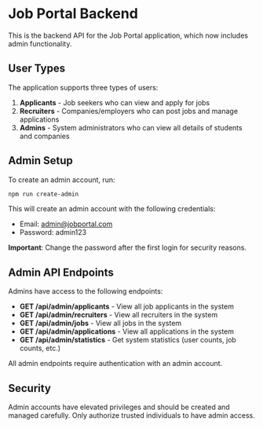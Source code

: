 # Job Portal Backend

This is the backend API for the Job Portal application, which now includes admin functionality.

## User Types

The application supports three types of users:
1. **Applicants** - Job seekers who can view and apply for jobs
2. **Recruiters** - Companies/employers who can post jobs and manage applications
3. **Admins** - System administrators who can view all details of students and companies

## Admin Setup

To create an admin account, run:

```bash
npm run create-admin
```

This will create an admin account with the following credentials:
- Email: admin@jobportal.com
- Password: admin123

**Important**: Change the password after the first login for security reasons.

## Admin API Endpoints

Admins have access to the following endpoints:

- **GET /api/admin/applicants** - View all job applicants in the system
- **GET /api/admin/recruiters** - View all recruiters in the system
- **GET /api/admin/jobs** - View all jobs in the system 
- **GET /api/admin/applications** - View all applications in the system
- **GET /api/admin/statistics** - Get system statistics (user counts, job counts, etc.)

All admin endpoints require authentication with an admin account.

## Security

Admin accounts have elevated privileges and should be created and managed carefully. Only authorize trusted individuals to have admin access. 